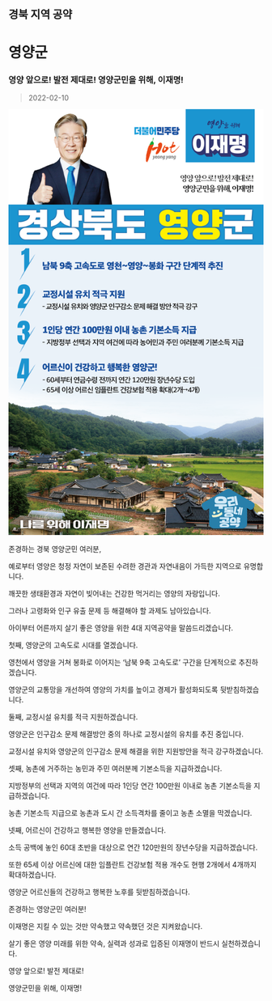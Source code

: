 ## 경북 지역 공약

# 영양군

### 영양 앞으로! 발전 제대로! 영양군민을 위해, 이재명!
> 2022-02-10

![영양군 지역공약](./005_015_013.png)

존경하는 경북 영양군민 여러분,

 

예로부터 영양은 청정 자연이 보존된 수려한 경관과 자연내음이 가득한 지역으로 유명합니다.

깨끗한 생태환경과 자연이 빚어내는 건강한 먹거리는 영양의 자랑입니다.

 

그러나 고령화와 인구 유출 문제 등 해결해야 할 과제도 남아있습니다.

아이부터 어른까지 살기 좋은 영양을 위한 4대 지역공약을 말씀드리겠습니다.

 

첫째, 영양군의 고속도로 시대를 열겠습니다.




영천에서 영양을 거쳐 봉화로 이어지는 ‘남북 9축 고속도로’ 구간을 단계적으로 추진하겠습니다.

영양군의 교통망을 개선하여 영양의 가치를 높이고 경제가 활성화되도록 뒷받침하겠습니다.

 

둘째, 교정시설 유치를 적극 지원하겠습니다. 




영양군은 인구감소 문제 해결방안 중의 하나로 교정시설의 유치를 추진 중입니다.

교정시설 유치와 영양군의 인구감소 문제 해결을 위한 지원방안을 적극 강구하겠습니다.

 

셋째, 농촌에 거주하는 농민과 주민 여러분께 기본소득을 지급하겠습니다.




지방정부의 선택과 지역의 여건에 따라 1인당 연간 100만원 이내로 농촌 기본소득을 지급하겠습니다.

농촌 기본소득 지급으로 농촌과 도시 간 소득격차를 줄이고 농촌 소멸을 막겠습니다.

 

넷째, 어르신이 건강하고 행복한 영양을 만들겠습니다.




소득 공백에 놓인 60대 초반을 대상으로 연간 120만원의 장년수당을 지급하겠습니다.

또한 65세 이상 어르신에 대한 임플란트 건강보험 적용 개수도 현행 2개에서 4개까지 확대하겠습니다.

영양군 어르신들의 건강하고 행복한 노후를 뒷받침하겠습니다. 

 

 

 

존경하는 영양군민 여러분!

이재명은 지킬 수 있는 것만 약속했고 약속했던 것은 지켜왔습니다.

살기 좋은 영양 미래를 위한 약속, 실력과 성과로 입증된 이재명이 반드시 실천하겠습니다.

 

영양 앞으로! 발전 제대로! 

영양군민을 위해, 이재명! 

						